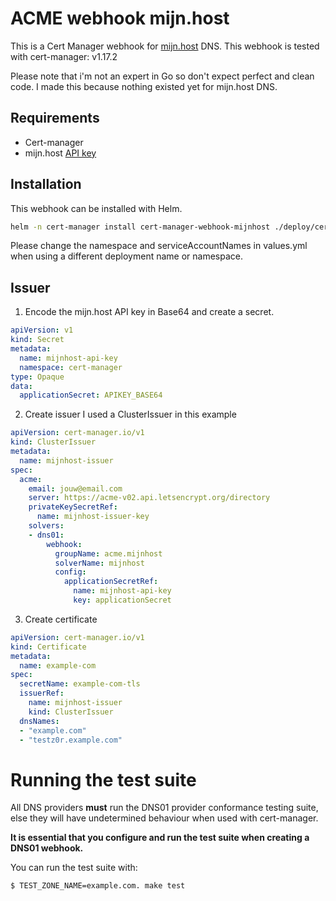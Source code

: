 # ACME webhook mijn.host
This is a Cert Manager webhook for [mijn.host](https://mijn.host) DNS.
This webhook is tested with cert-manager: v1.17.2

Please note that i'm not an expert in Go so don't expect perfect and clean code.
I made this because nothing existed yet for mijn.host DNS.

## Requirements
* Cert-manager
* mijn.host [API key](https://mijn.host/cp/account/api/#)

## Installation
This webhook can be installed with Helm.

```bash
helm -n cert-manager install cert-manager-webhook-mijnhost ./deploy/cert-manager-webhook-mijnhost
```
Please change the namespace and serviceAccountNames in values.yml when using a different deployment name or namespace.

## Issuer
1. Encode the mijn.host API key in Base64 and create a secret.

```yaml
apiVersion: v1
kind: Secret
metadata:
  name: mijnhost-api-key
  namespace: cert-manager
type: Opaque
data:
  applicationSecret: APIKEY_BASE64
```

2. Create issuer
I used a ClusterIssuer in this example

```yaml
apiVersion: cert-manager.io/v1
kind: ClusterIssuer
metadata:
  name: mijnhost-issuer
spec:
  acme:
    email: jouw@email.com
    server: https://acme-v02.api.letsencrypt.org/directory
    privateKeySecretRef:
      name: mijnhost-issuer-key
    solvers:
    - dns01:
        webhook:
          groupName: acme.mijnhost
          solverName: mijnhost
          config:
            applicationSecretRef:
              name: mijnhost-api-key
              key: applicationSecret
```

3. Create certificate

```yaml
apiVersion: cert-manager.io/v1
kind: Certificate
metadata:
  name: example-com
spec:
  secretName: example-com-tls
  issuerRef:
    name: mijnhost-issuer
    kind: ClusterIssuer
  dnsNames:
  - "example.com"
  - "testz0r.example.com"
```

# Running the test suite

All DNS providers **must** run the DNS01 provider conformance testing suite,
else they will have undetermined behaviour when used with cert-manager.

**It is essential that you configure and run the test suite when creating a
DNS01 webhook.**

You can run the test suite with:

```bash
$ TEST_ZONE_NAME=example.com. make test
```

